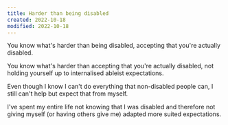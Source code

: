 ```yaml
---
title: Harder than being disabled
created: 2022-10-18
modified: 2022-10-18
---
```


You know what's harder than being disabled, accepting that you're actually disabled.

You know what's harder than accepting that you're actually disabled, not holding yourself up to internalised ableist expectations.

Even though I know I can't do everything that non-disabled people can, I still can't help but expect that from myself.

I've spent my entire life not knowing that I was disabled and therefore not giving myself (or having others give me) adapted more suited expectations.
